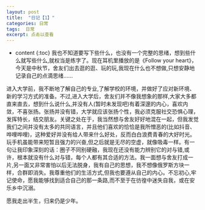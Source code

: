 ```yaml
---
layout: post
title:  "日记【1】"
categories: 日常
tags:  日常
excerpt: 点击以查看
---
```


* content
{:toc}
我也不知道要写下些什么，也没有一个完整的思绪，想到些什么就写些什么,就权当是练字了。现在耳机里播放的是《Follow your heart》，今天是中秋节，舍友们出去逛的逛、玩的玩,我现在什么也不想做,只想安静地记录自己的点滴思绪……

进入大学前，我不断地了解自己的专业,了解学校的环境，并做好了应对新环境、新的学习方式的准备。不过,进入大学后，舍友们并不像我想象的那样,大家大多都直来直去，想到什么说什么,并没有人(暂时未发现吧)有着深邃的内心，喜欢内敛，不喜张扬。张扬并没有错，大学就应该张扬个性，我必须克服社交恐惧心理，发挥特长，结交朋友。关键之处在于，我当然想与舍友好好地混在一起，但我发觉我们之间并没有太多的共同语言，并且他们喜欢的恰恰是我所憎恶的(比如抖音、哗哩哗哩)，这种爱好并没有给人带来什么好处，反而白白浪费青春的大好时光。玩手机虽能带来短暂且强力的兴奋,但之后就是无尽的空虚，就像吸毒一样。有一句让我印象深刻的话：圈子不同别硬融，我现在还没有能力辨别它的对与错,或许，根本就没有什么对与错，每个人都有其合适的方法。我一面想与舍友打成一片,另一面又非常害怕以后无法脱身，我有自己的思想，我不想像俄罗斯方块一样，合群即消失。我尊重他们的生活方式,但我也要遵从自己的内心。不忘初心,牢记使命，愿我能够找到适合自己的那一条路,而不至于在彷徨中迷失自我，或在安乐乡中沉溺。

愿我走出半生，归来仍是少年。

